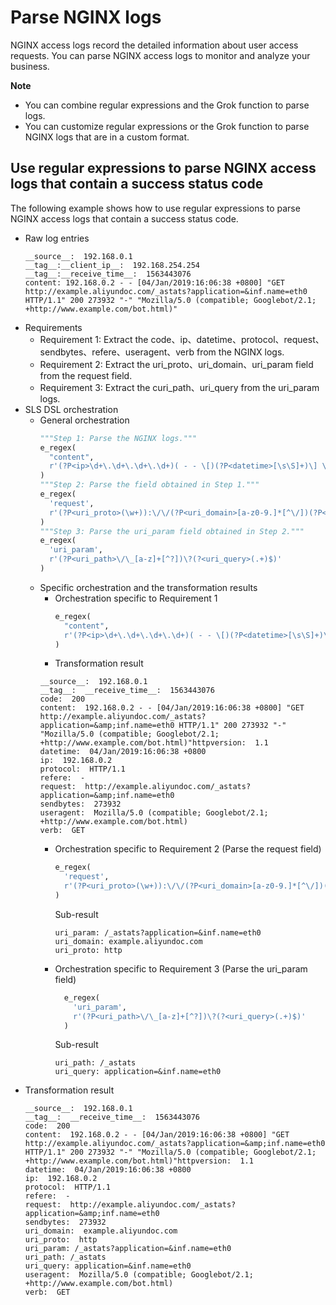 # Parse NGINX logs

NGINX access logs record the detailed information about user access requests. You can parse NGINX access logs to monitor and analyze your business.

**Note**

- You can combine regular expressions and the Grok function to parse logs.
- You can customize regular expressions or the Grok function to parse NGINX logs that are in a custom format.

## Use regular expressions to parse NGINX access logs that contain a success status code

The following example shows how to use regular expressions to parse NGINX access logs that contain a success status code.

- Raw log entries
  ```
  __source__:  192.168.0.1
  __tag__:__client_ip__:  192.168.254.254
  __tag__:__receive_time__:  1563443076
  content: 192.168.0.2 - - [04/Jan/2019:16:06:38 +0800] "GET http://example.aliyundoc.com/_astats?application=&inf.name=eth0 HTTP/1.1" 200 273932 "-" "Mozilla/5.0 (compatible; Googlebot/2.1; +http://www.example.com/bot.html)"
  ```
- Requirements
  - Requirement 1: Extract the code、ip、datetime、protocol、request、sendbytes、refere、useragent、verb from the NGINX logs.
  - Requirement 2: Extract the uri_proto、uri_domain、uri_param field from the request field.
  - Requirement 3: Extract the curi_path、uri_query from the uri_param logs.
- SLS DSL orchestration
  - General orchestration
    ```python
    """Step 1: Parse the NGINX logs."""
    e_regex(
      "content",
      r'(?P<ip>\d+\.\d+\.\d+\.\d+)( - - \[)(?P<datetime>[\s\S]+)\] \"(?P<verb>[A-Z]+) (?P<request>[\S]*) (?P<protocol>[\S]+)["] (?P<code>\d+) (?P<sendbytes>\d+) ["](?P<refere>[\S]*)["] ["](?P<useragent>[\S\s]+)["]'
    )
    """Step 2: Parse the field obtained in Step 1."""
    e_regex(
      'request',
      r'(?P<uri_proto>(\w+)):\/\/(?P<uri_domain>[a-z0-9.]*[^\/])(?P<uri_param>(.+)$)'
    )
    """Step 3: Parse the uri_param field obtained in Step 2."""
    e_regex(
      'uri_param',
      r'(?P<uri_path>\/\_[a-z]+[^?])\?(?<uri_query>(.+)$)'
    )
    ```
  - Specific orchestration and the transformation results
    - Orchestration specific to Requirement 1
      ```python
      e_regex(
        "content",
        r'(?P<ip>\d+\.\d+\.\d+\.\d+)( - - \[)(?P<datetime>[\s\S]+)\] \"(?P<verb>[A-Z]+) (?P<request>[\S]*) (?P<protocol>[\S]+)["] (?P<code>\d+) (?P<sendbytes>\d+) ["](?P<refere>[\S]*)["] ["](?P<useragent>[\S\s]+)["]'
      )
      ```
    - Transformation result
    ```
    __source__:  192.168.0.1
    __tag__:  __receive_time__:  1563443076
    code:  200
    content:  192.168.0.2 - - [04/Jan/2019:16:06:38 +0800] "GET http://example.aliyundoc.com/_astats?application=&amp;inf.name=eth0 HTTP/1.1" 200 273932 "-" "Mozilla/5.0 (compatible; Googlebot/2.1; +http://www.example.com/bot.html)"httpversion:  1.1
    datetime:  04/Jan/2019:16:06:38 +0800
    ip:  192.168.0.2
    protocol:  HTTP/1.1
    refere:  -
    request:  http://example.aliyundoc.com/_astats?application=&amp;inf.name=eth0
    sendbytes:  273932
    useragent:  Mozilla/5.0 (compatible; Googlebot/2.1; +http://www.example.com/bot.html)
    verb:  GET
    ```
    - Orchestration specific to Requirement 2 (Parse the request field)
      ```python
      e_regex(
        'request',
        r'(?P<uri_proto>(\w+)):\/\/(?P<uri_domain>[a-z0-9.]*[^\/])(?P<uri_param>(.+)$)'
      )
      ```
      Sub-result
      ```
      uri_param: /_astats?application=&inf.name=eth0
      uri_domain: example.aliyundoc.com
      uri_proto: http
      ```
    - Orchestration specific to Requirement 3 (Parse the uri_param field)
      ```python
        e_regex(
          'uri_param',
          r'(?P<uri_path>\/\_[a-z]+[^?])\?(?<uri_query>(.+)$)'
        )
      ```
      Sub-result
      ```
      uri_path: /_astats
      uri_query: application=&inf.name=eth0
      ```
- Transformation result
  ```
  __source__:  192.168.0.1
  __tag__:  __receive_time__:  1563443076
  code:  200
  content:  192.168.0.2 - - [04/Jan/2019:16:06:38 +0800] "GET http://example.aliyundoc.com/_astats?application=&amp;inf.name=eth0 HTTP/1.1" 200 273932 "-" "Mozilla/5.0 (compatible; Googlebot/2.1; +http://www.example.com/bot.html)"httpversion:  1.1
  datetime:  04/Jan/2019:16:06:38 +0800
  ip:  192.168.0.2
  protocol:  HTTP/1.1
  refere:  -
  request:  http://example.aliyundoc.com/_astats?application=&amp;inf.name=eth0
  sendbytes:  273932
  uri_domain:  example.aliyundoc.com
  uri_proto:  http
  uri_param: /_astats?application=&inf.name=eth0
  uri_path: /_astats
  uri_query: application=&inf.name=eth0
  useragent:  Mozilla/5.0 (compatible; Googlebot/2.1; +http://www.example.com/bot.html)
  verb:  GET
  ```
